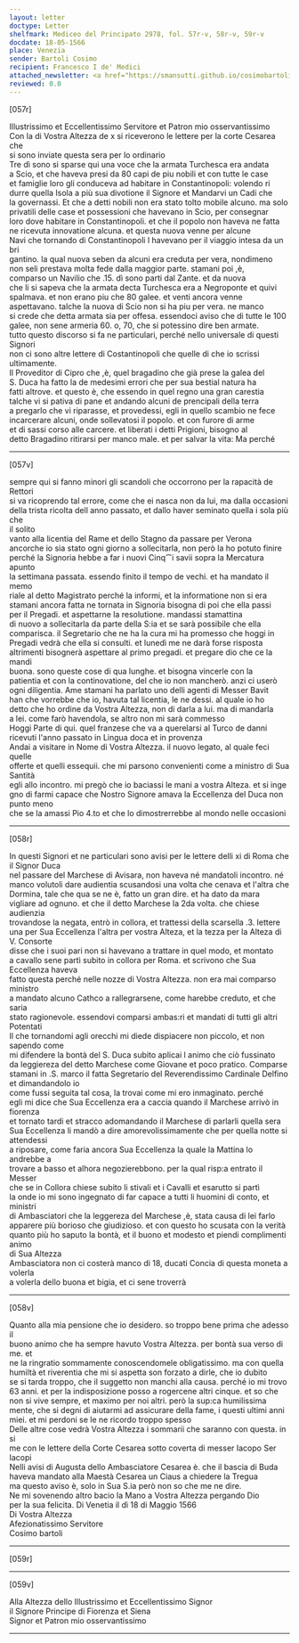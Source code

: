```yaml
---
layout: letter
doctype: Letter
shelfmark: Mediceo del Principato 2978, fol. 57r-v, 58r-v, 59r-v
docdate: 18-05-1566
place: Venezia
sender: Bartoli Cosimo
recipient: Francesco I de' Medici
attached_newsletter: <a href="https://smansutti.github.io/cosimobartoli/texts/3079_173/">3079_173</a>
reviewed: 0.0
---
```


[057r]  
  
  
Illustrissimo et Eccellentissimo Servitore et Patron mio osservantissimo  
Con la di Vostra Altezza de x si riceverono le lettere per la corte Cesarea che  
si sono inviate questa sera per lo ordinario  
Tre dì sono si sparse qui una voce che la armata Turchesca era andata  
a Scio, et che haveva presi da 80 capi de piu nobili et con tutte le case  
et famiglie loro gli conduceva ad habitare in Constantinopoli: volendo ri  
durre quella Isola a più sua divotione il Signore et Mandarvi un Cadi che  
la governassi. Et che a detti nobili non era stato tolto mobile alcuno. ma solo  
privatili delle case et possessioni che havevano in Scio, per consegnar  
loro dove habitare in Constantinopoli. et che il popolo non haveva ne fatta  
ne ricevuta innovatione alcuna. et questa nuova venne per alcune  
Navi che tornando di Constantinopoli l havevano per il viaggio intesa da un bri  
gantino. la qual nuova seben da alcuni era creduta per vera, nondimeno  
non seli prestava molta fede dalla maggior parte. stamani poi ,è,  
comparso un Navilio che .15. dì sono parti dal Zante. et da nuova  
che li si sapeva che la armata decta Turchesca era a Negroponte et quivi  
spalmava. et non erano piu che 80 galee. et venti ancora venne  
aspettavano. talche la nuova di Scio non si ha piu per vera. ne manco  
si crede che detta armata sia per offesa. essendoci aviso che di tutte le 100  
galee, non sene armeria 60. o, 70, che si potessino dire ben armate.  
tutto questo discorso si fa ne particulari, perché nello universale di questi Signori  
non ci sono altre lettere di Costantinopoli che quelle di che io scrissi ultimamente.  
Il Proveditor di Cipro che ,è, quel bragadino che già prese la galea del  
S. Duca ha fatto la de medesimi errori che per sua bestial natura ha  
fatti altrove. et questo è, che essendo in quel regno una gran carestia  
talche vi si pativa di pane et andando alcuni de prencipali della terra  
a pregarlo che vi riparasse, et provedessi, egli in quello scambio ne fece  
incarcerare alcuni, onde sollevatosi il popolo. et con furore di arme  
et di sassi corso alle carcere. et liberati i detti Prigioni, bisogno al  
detto Bragadino ritirarsi per manco male. et per salvar la vita: Ma perché  
  
---  

[057v]  
  
  
sempre qui si fanno minori gli scandoli che occorrono per la rapacità de Rettori  
si va ricoprendo tal errore, come che ei nasca non da lui, ma dalla occasioni  
della trista ricolta dell anno passato, et dallo haver seminato quella i sola più che  
il solito  
vanto alla licentia del Rame et dello Stagno da passare per Verona  
ancorche io sia stato ogni giorno a sollecitarla, non però la ho potuto finire  
perché la Signoria hebbe a far i nuovi Cinq⁀i savii sopra la Mercatura apunto  
la settimana passata. essendo finito il tempo de vechi. et ha mandato il memo  
riale al detto Magistrato perché la informi, et la informatione non si era  
stamani ancora fatta ne tornata in Signoria bisogna di poi che ella passi  
per il Pregadi. et aspettarne la resolutione. mandassi stamattina  
di nuovo a sollecitarla da parte della S:ia et se sarà possibile che ella  
comparisca. il Segretario che ne ha la cura mi ha promesso che hoggi in  
Pregadi vedrà che ella si consulti. et lunedì me ne darà forse risposta  
altrimenti bisognerà aspettare al primo pregadi. et pregare dio che ce la mandi  
buona. sono queste cose di qua lunghe. et bisogna vincerle con la  
patientia et con la continovatione, del che io non mancherò. anzi ci userò  
ogni diligentia. Ame stamani ha parlato uno delli agenti di Messer Bavit  
han che vorrebbe che io, havuta tal licentia, le ne dessi. al quale io ho  
detto che ho ordine da Vostra Altezza, non di darla a lui. ma di mandarla  
a lei. come farò havendola, se altro non mi sarà commesso  
Hoggi Parte di qui. quel franzese che va a querelarsi al Turco de danni  
ricevuti l'anno passato in Lingua doca et in provenza  
Andai a visitare in Nome di Vostra Altezza. il nuovo legato, al quale feci quelle  
offerte et quelli essequii. che mi parsono convenienti come a ministro di Sua Santità  
egli allo incontro. mi pregò che io baciassi le mani a vostra Alteza. et si inge  
gno di farmi capace che Nostro Signore amava la Eccellenza del Duca non punto meno  
che se la amassi Pio 4.to et che lo dimostrerrebbe al mondo nelle occasioni  
  
---  

[058r]  
  
  
In questi Signori et ne particulari sono avisi per le lettere delli xi di Roma che il Signor Duca  
nel passare del Marchese di Avisara, non haveva né mandatoli incontro. né  
manco volutoli dare audientia scusandosi una volta che cenava et l'altra che  
Dormina, tale che qua se ne è, fatto un gran dire. et ha dato da mara  
vigliare ad ognuno. et che il detto Marchese la 2da volta. che chiese audienzia  
trovandose la negata, entrò in collora, et trattessi della scarsella .3. lettere  
una per Sua Eccellenza l'altra per vostra Alteza, et la tezza per la Alteza di V. Consorte  
disse che i suoi pari non si havevano a trattare in quel modo, et montato  
a cavallo sene partì subito in collora per Roma. et scrivono che Sua Eccellenza haveva  
fatto questa perché nelle nozze di Vostra Altezza. non era mai comparso ministro  
a mandato alcuno Cathco a rallegrarsene, come harebbe creduto, et che saria  
stato ragionevole. essendovi comparsi ambas:ri et mandati di tutti gli altri Potentati  
Il che tornandomi agli orecchi mi diede dispiacere non piccolo, et non sapendo come  
mi difendere la bontà del S. Duca subito aplicai l animo che ciò fussinato  
da leggiereza del detto Marchese come Giovane et poco pratico. Comparse  
stamani in .S. marco il fatta Segretario del Reverendissimo Cardinale Delfino et dimandandolo io  
come fussi seguita tal cosa, la trovai come mi ero inmaginato. perché  
egli mi dice che Sua Eccellenza era a caccia quando il Marchese arrivò in fiorenza  
et tornato tardi et stracco adomandando il Marchese di parlarli quella sera  
Sua Eccellenza li mandò a dire amorevolissimamente che per quella notte si attendessi  
a riposare, come faria ancora Sua Eccellenza la quale la Mattina lo andrebbe a  
trovare a basso et alhora negozierebbono. per la qual risp:a entrato il Messer  
che se in Collora chiese subito li stivali et i Cavalli et esarutto si partì  
la onde io mi sono ingegnato di far capace a tutti li huomini di conto, et ministri  
di Ambasciatori che la leggereza del Marchese ,è, stata causa di lei farlo  
apparere più borioso che giudizioso. et con questo ho scusata con la verità  
quanto più ho saputo la bontà, et il buono et modesto et piendi complimenti animo  
di Sua Altezza  
Ambasciatora non ci costerà manco di 18, ducati Concia di questa moneta a volerla  
a volerla dello buona et bigia, et ci sene troverrà  
  
---  

[058v]  
  
  
Quanto alla mia pensione che io desidero. so troppo bene prima che adesso il  
buono animo che ha sempre havuto Vostra Altezza. per bontà sua verso di me. et  
ne la ringratio sommamente conoscendomele obligatissimo. ma con quella  
humiltà et riverentia che mi si aspetta son forzato a dirle, che io dubito  
se si tarda troppo, che il suggetto non manchi alla causa. perché io mi trovo  
63 anni. et per la indisposizione posso a rogercene altri cinque. et so che  
non si vive sempre, et maximo per noi altri. però la sup:ca humilissima  
mente, che si degni di aiutarmi ad assicurare della fame, i questi ultimi anni  
miei. et mi perdoni se le ne ricordo troppo spesso  
Delle altre cose vedrà Vostra Altezza i sommarii che saranno con questa. in si  
me con le lettere della Corte Cesarea sotto coverta di messer Iacopo Ser Iacopi  
Nelli avisi di Augusta dello Ambasciatore Cesarea è. che il bascia di Buda  
haveva mandato alla Maestà Cesarea un Ciaus a chiedere la Tregua  
ma questo aviso è, solo in Sua S.ia però non so che me ne dire.  
Ne mi sovenendo altro bacio la Mano a Vostra Altezza pergando Dio  
per la sua felicita. Di Venetia il dì 18 di Maggio 1566  
Di Vostra Altezza  
Afezionatissimo Servitore  
Cosimo bartoli  
  
---  

[059r]  
  
  
  
---  

[059v]  
  
  
Alla Altezza dello Illustrissimo et Eccellentissimo Signor  
il Signore Principe di Fiorenza et Siena  
Signor et Patron mio osservantissimo  
  
---  

